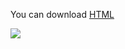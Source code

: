 You can download [HTML](https://github.com/Andy-Pham-72/Creating-a-KPI-Dashboard-with-Tableau/blob/main/Car%20Insurance%20Claim%20Visualization/Car%20Insurance%20Claim.HTML)

<div class='tableauPlaceholder' id='viz1625176370124' style='position: relative'><noscript><a href='#'><img alt=' ' src='https:&#47;&#47;public.tableau.com&#47;static&#47;images&#47;Ca&#47;CarInsuranceClaim_16251763269390&#47;DistributionsDashboard&#47;1_rss.png' style='border: none' /></a></noscript><object class='tableauViz'  style='display:none;'><param name='host_url' value='https%3A%2F%2Fpublic.tableau.com%2F' /> <param name='embed_code_version' value='3' /> <param name='site_root' value='' /><param name='name' value='CarInsuranceClaim_16251763269390&#47;DistributionsDashboard' /><param name='tabs' value='yes' /><param name='toolbar' value='yes' /><param name='static_image' value='https:&#47;&#47;public.tableau.com&#47;static&#47;images&#47;Ca&#47;CarInsuranceClaim_16251763269390&#47;DistributionsDashboard&#47;1.png' /> <param name='animate_transition' value='yes' /><param name='display_static_image' value='yes' /><param name='display_spinner' value='yes' /><param name='display_overlay' value='yes' /><param name='display_count' value='yes' /><param name='language' value='en-US' /></object></div>           
